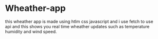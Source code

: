 # Wheather-app
this wheather app is made using htlm css javascript and i use fetch to use api and this shows you real time wheather updates such as temperature humidity and wind speed.
